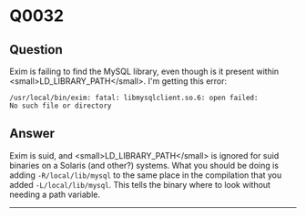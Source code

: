 Q0032
=====

Question
--------

Exim is failing to find the MySQL library, even though is it present
within \<small\>LD\_LIBRARY\_PATH\</small\>. I'm getting this error:

    /usr/local/bin/exim: fatal: libmysqlclient.so.6: open failed:
    No such file or directory

Answer
------

Exim is suid, and \<small\>LD\_LIBRARY\_PATH\</small\> is ignored for
suid binaries on a Solaris (and other?) systems. What you should be
doing is adding `-R/local/lib/mysql` to the same place in the
compilation that you added `-L/local/lib/mysql`. This tells the binary
where to look without needing a path variable.

* * * * *
